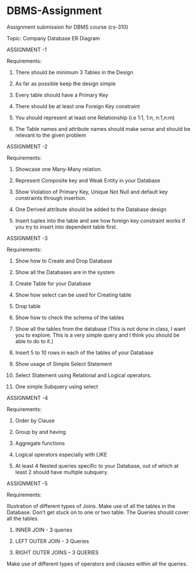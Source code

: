 # DBMS-Assignment
Assignment submission for DBMS course (cs-310)

Topic: Company Database ER Diagram

ASSIGNMENT -1

Requirements:

1) There should be minimum 3 Tables in the Design

2) As far as possible keep the design simple

3) Every table should have a Primary Key

4) There should be at least one Foreign Key constraint

5) You should represent at least one Relationship (i.e 1:1, 1:n, n:1,n:m)

6) The Table names and attribute names should make sense and should be relevant to the given problem


ASSIGNMENT -2

Requirements:

1) Showcase one Many-Many relation.

2) Represent Composite key and Weak Entity in your Database

3) Show Violation of Primary Key, Unique Not Null and default key constraints through insertion.

4) One Derived attribute should be added to the Database design

5) Insert tuples into the table and see how foreign key constraint works if you try to insert into dependent table first.


ASSIGNMENT -3


Requirements:

1) Show how to Create and Drop Database

2) Show all the Databases are in the system

3) Create Table for your Database

4) Show how select can be used for Creating table

5) Drop table

6) Show how to check the schema of the tables

7) Show all the tables from the database (This is not done in class, I want you to explore. This is a very simple query and I   think you should be able to do to it.)

8) Insert 5 to 10 rows in each of the tables of your Database

9) Show usage of Simple Select Statement

10) Select Statement using Relational and Logical operators.

11) One simple Subquery using select


ASSIGNMENT -4


Requirements:

1) Order by Clause

2) Group by and having

3) Aggregate functions

4) Logical operators especially with LIKE

5) At least 4 Nested queries specific to your Database, out of which at least 2 should
have multiple subquery.


ASSIGNMENT -5


Requirements:

Illustration of different types of Joins. Make use of all the tables in the Database. Don’t get stuck on to one or two table. The Queries should cover all the tables.

1) INNER JOIN - 3 queries

2) LEFT OUTER JOIN – 3 Queries

3) RIGHT OUTER JOINS – 3 QUERIES

Make use of different types of operators and clauses within all the queries.
